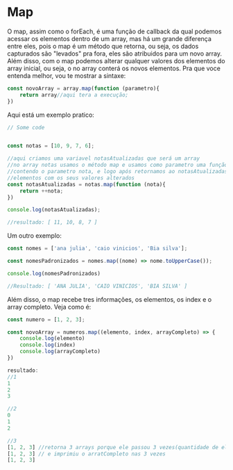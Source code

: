 # Map

O map, assim como o forEach, é uma função de callback da qual podemos acessar os elementos dentro de um array, mas há um grande diferença entre eles, pois o map é um método que retorna, ou seja, os dados capturados são "levados" pra fora, eles são atribuidos para um novo array. Além disso, com o map podemos alterar qualquer valores dos elementos do array inicial, ou seja, o no array conterá os novos elementos. Pra que voce entenda melhor, vou te mostrar a sintaxe:

```javascript
const novoArray = array.map(function (parametro){
    return array//aqui tera a execução;
}) 
```

Aqui está um exemplo pratico:

```javascript
// Some code


const notas = [10, 9, 7, 6];

//aqui criamos uma variavel notasAtualizadas que será um array
//no array notas usamos o método map e usamos como parametro uma função 
//contendo o parametro nota, e logo após retornamos ao notasAtualizadas todos os
//elementos com os seus valores alterados
const notasAtualizadas = notas.map(function (nota){
    return ++nota;
})

console.log(notasAtualizadas);

//resultado: [ 11, 10, 8, 7 ]

```



Um outro exemplo:

```javascript
const nomes = ['ana julia', 'caio vinicios', 'Bia silva'];

const nomesPadronizados = nomes.map((nome) => nome.toUpperCase());

console.log(nomesPadronizados)

//Resultado: [ 'ANA JULIA', 'CAIO VINICIOS', 'BIA SILVA' ]
```

Além disso, o map recebe tres informações, os elementos, os index e o array completo. Veja como é:

```javascript
const numero = [1, 2, 3];

const novoArray = numeros.map((elemento, index, arrayCompleto) => {
    console.log(elemento)
    console.log(index)
    console.log(arrayCompleto)
})

resultado:
//1
1
2
3

//2
0
1
2

//3
[1, 2, 3] //retorna 3 arrays porque ele passou 3 vezes(quantidade de elemetos)
[1, 2, 3] // e imprimiu o arratCompleto nas 3 vezes
[1, 2, 3]
```
